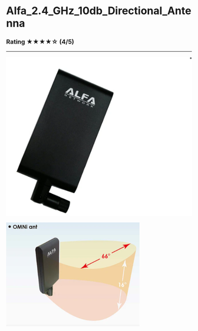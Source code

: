 # Alfa_2.4_GHz_10db_Directional_Antenna </br>
### Rating ★★★★☆ (4/5) </br>
---

![Alfa Directional Pad](https://github.com/anthonymcwhite/Devious-Designs-HHL/blob/main/Hardware-General/Alfa/Antennas_Tested/Alfa_2.4_GHz_10db_Directional_Antenna/alfa_directional.png)

![Alfa Directional 2](https://github.com/anthonymcwhite/Devious-Designs-HHL/blob/main/Hardware-General/Alfa/Antennas_Tested/Alfa_2.4_GHz_10db_Directional_Antenna/alfa_direcional.png)
